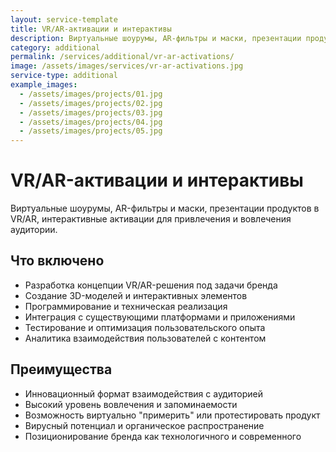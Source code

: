 ```yaml
---
layout: service-template
title: VR/AR-активации и интерактивы
description: Виртуальные шоурумы, AR-фильтры и маски, презентации продуктов в VR/AR, интерактивные активации для привлечения и вовлечения аудитории.
category: additional
permalink: /services/additional/vr-ar-activations/
image: /assets/images/services/vr-ar-activations.jpg
service-type: additional
example_images:
  - /assets/images/projects/01.jpg
  - /assets/images/projects/02.jpg
  - /assets/images/projects/03.jpg
  - /assets/images/projects/04.jpg
  - /assets/images/projects/05.jpg
---
```


# VR/AR-активации и интерактивы

Виртуальные шоурумы, AR-фильтры и маски, презентации продуктов в VR/AR, интерактивные активации для привлечения и вовлечения аудитории.

## Что включено

- Разработка концепции VR/AR-решения под задачи бренда
- Создание 3D-моделей и интерактивных элементов
- Программирование и техническая реализация
- Интеграция с существующими платформами и приложениями
- Тестирование и оптимизация пользовательского опыта
- Аналитика взаимодействия пользователей с контентом

## Преимущества

- Инновационный формат взаимодействия с аудиторией
- Высокий уровень вовлечения и запоминаемости
- Возможность виртуально "примерить" или протестировать продукт
- Вирусный потенциал и органическое распространение
- Позиционирование бренда как технологичного и современного
